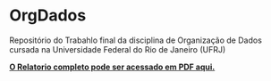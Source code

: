 # OrgDados
Repositório do Trabahlo final da disciplina de Organização de Dados cursada na Universidade Federal do Rio de Janeiro (UFRJ)

[**O Relatorio completo pode ser acessado em PDF aqui.**](docs/RelatorioDeAnaliseDeDados.pdf)
